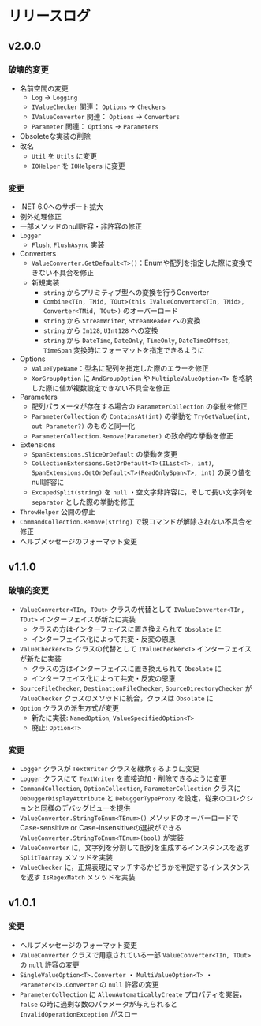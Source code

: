 # リリースログ

## v2.0.0

### 破壊的変更
- 名前空間の変更
  - `Log` → `Logging`
  - `IValueChecker` 関連： `Options` → `Checkers`
  - `IValueConverter` 関連： `Options` → `Converters`
  - `Parameter` 関連： `Options` → `Parameters`
- Obsoleteな実装の削除
- 改名
  - `Util` を `Utils` に変更
  - `IOHelper` を `IOHelpers` に変更

### 変更
- .NET 6.0へのサポート拡大
- 例外処理修正
- 一部メソッドのnull許容・非許容の修正
- `Logger`
  - `Flush`, `FlushAsync` 実装
- Converters
  - `ValueConverter.GetDefault<T>()`：Enumや配列を指定した際に変換できない不具合を修正
  - 新規実装
    - `string` からプリミティブ型への変換を行うConverter
    - `Combine<TIn, TMid, TOut>(this IValueConverter<TIn, TMid>, Converter<TMid, TOut>)` のオーバーロード
    - `string` から `StreamWriter`, `StreamReader` への変換
    - `string` から `In128`, `UInt128` への変換
    - `string` から `DateTime`, `DateOnly`, `TimeOnly`, `DateTimeOffset`, `TimeSpan` 変換時にフォーマットを指定できるように
- Options
  - `ValueTypeName`：型名に配列を指定した際のエラーを修正
  - `XorGroupOption` に `AndGroupOption` や `MultipleValueOption<T>` を格納した際に値が複数設定できない不具合を修正
- Parameters
  - 配列パラメータが存在する場合の `ParameterCollection` の挙動を修正
  - `ParameterCollection` の `ContainsAt(int)` の挙動を `TryGetValue(int, out Parameter?)` のものと同一化
  - `ParameterCollection.Remove(Parameter)` の致命的な挙動を修正
- Extensions
  - `SpanExtensions.SliceOrDefault` の挙動を変更
  - `CollectionExtensions.GetOrDefault<T>(IList<T>, int)`, `SpanExtensions.GetOrDefault<T>(ReadOnlySpan<T>, int)` の戻り値をnull許容に
  - `ExcapedSplit(string)` を `null` ・空文字非許容に，そして長い文字列を `separator` とした際の挙動を修正
- `ThrowHelper` 公開の停止
- `CommandCollection.Remove(string)` で親コマンドが解除されない不具合を修正
- ヘルプメッセージのフォーマット変更

## v1.1.0

### 破壊的変更

- `ValueConverter<TIn, TOut>` クラスの代替として `IValueConverter<TIn, TOut>` インターフェイスが新たに実装
  - クラスの方はインターフェイスに置き換えられて `Obsolate` に
  - インターフェイス化によって共変・反変の恩恵
- `ValueChecker<T>` クラスの代替として `IValueChecker<T>` インターフェイスが新たに実装
  - クラスの方はインターフェイスに置き換えられて `Obsolate` に
  - インターフェイス化によって共変・反変の恩恵
- `SourceFileChecker`, `DestinationFileChecker`, `SourceDirectoryChecker` が `ValueChecker` クラスのメソッドに統合，クラスは `Obsolate` に
- `Option` クラスの派生方式が変更
  - 新たに実装: `NamedOption`, `ValueSpecifiedOption<T>`
  - 廃止: `Option<T>`

### 変更

- `Logger` クラスが `TextWriter` クラスを継承するように変更
- `Logger` クラスにて `TextWriter` を直接追加・削除できるように変更
- `CommandCollection`, `OptionCollection`, `ParameterCollection` クラスに `DebuggerDisplayAttribute` と `DebuggerTypeProxy` を設定，従来のコレクションと同様のデバッグビューを提供
- `ValueConverter.StringToEnum<TEnum>()` メソッドのオーバーロードでCase-sensitive or Case-insensitiveの選択ができる`ValueConverter.StringToEnum<TEnum>(bool)` が実装
- `ValueConverter` に，文字列を分割して配列を生成するインスタンスを返す `SplitToArray` メソッドを実装
- `ValueChecker` に，正規表現にマッチするかどうかを判定するインスタンスを返す `IsRegexMatch` メソッドを実装

## v1.0.1

### 変更

- ヘルプメッセージのフォーマット変更
- `ValueConverter` クラスで用意されている一部 `ValueConverter<TIn, TOut>` の `null` 許容の変更
- `SingleValueOption<T>.Converter` ・ `MultiValueOption<T>` ・ `Parameter<T>.Converter` の `null` 許容の変更
- `ParameterCollection` に `AllowAutomaticallyCreate` プロパティを実装， `false` の時に過剰な数のパラメータが与えられると `InvalidOperationException` がスロー
